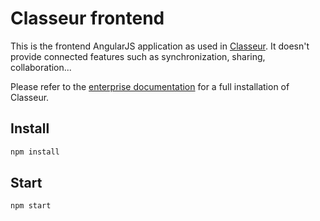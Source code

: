 # Classeur frontend

This is the frontend AngularJS application as used in [Classeur](https://app.classeur.io). It doesn't provide connected features such as synchronization, sharing, collaboration...

Please refer to the [enterprise documentation](http://classeur.io/help/enterprise/) for a full installation of Classeur.

## Install

```sh
npm install
```

## Start

```sh
npm start
```
